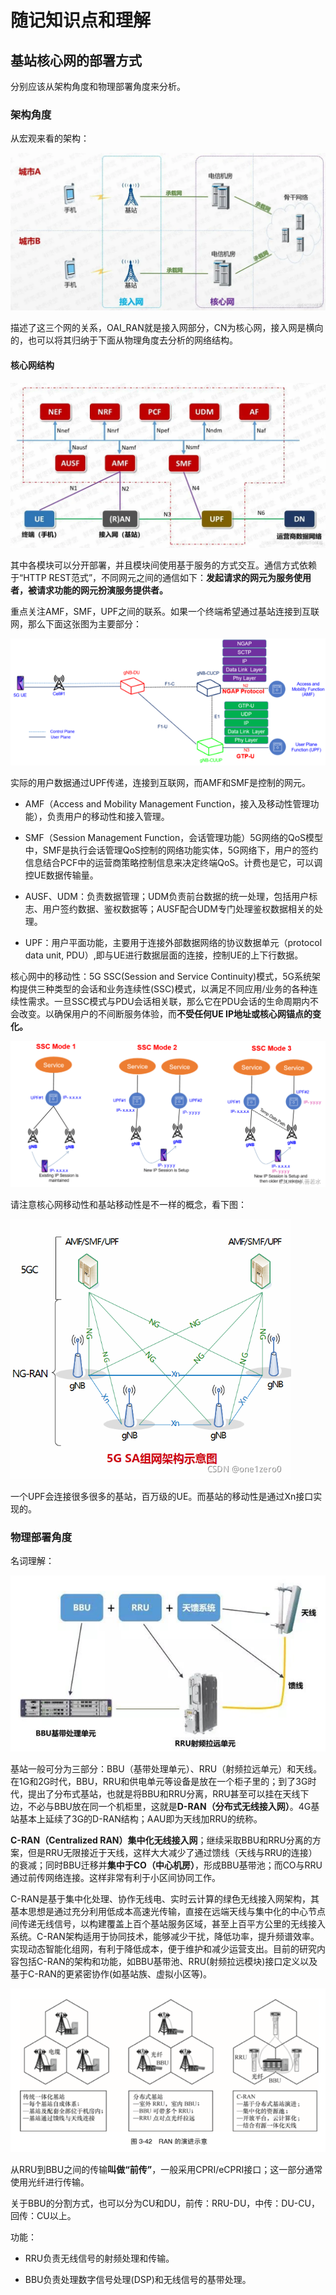 # 随记知识点和理解

## 基站核心网的部署方式
分别应该从架构角度和物理部署角度来分析。

### 架构角度
从宏观来看的架构：

![Alt text](image-16.png)

描述了这三个网的关系，OAI_RAN就是接入网部分，CN为核心网，接入网是横向的，也可以将其归纳于下面从物理角度去分析的网络结构。

#### 核心网结构
![Alt text](image-17.png)

其中各模块可以分开部署，并且模块间使用基于服务的方式交互。通信方式依赖于“HTTP REST范式”，不同网元之间的通信如下：**发起请求的网元为服务使用者，被请求功能的网元扮演服务提供者。**

重点关注AMF，SMF，UPF之间的联系。如果一个终端希望通过基站连接到互联网，那么下面这张图为主要部分：

![Alt text](image-18.png)

实际的用户数据通过UPF传递，连接到互联网，而AMF和SMF是控制的网元。

* AMF（Access and Mobility Management Function，接入及移动性管理功能），负责用户的移动性和接入管理。

* SMF（Session Management Function，会话管理功能）5G网络的QoS模型中，SMF是执行会话管理QoS控制的网络功能实体，5G网络下，用户的签约信息结合PCF中的运营商策略控制信息来决定终端QoS。计费也是它，可以调控UE数据传输量。

* AUSF、UDM：负责数据管理；UDM负责前台数据的统一处理，包括用户标志、用户签约数据、鉴权数据等；AUSF配合UDM专门处理鉴权数据相关的处理。
* UPF：用户平面功能，主要用于连接外部数据网络的协议数据单元（protocol data unit, PDU）,即与UE进行数据层面的连接，控制UE的上下行数据。

核心网中的移动性：5G SSC(Session and Service Continuity)模式，5G系统架构提供三种类型的会话和业务连续性(SSC)模式，以满足不同应用/业务的各种连续性需求。一旦SSC模式与PDU会话相关联，那么它在PDU会话的生命周期内不会改变。以确保用户的不间断服务体验，而**不受任何UE IP地址或核心网锚点的变化。**

![Alt text](image-19.png)

请注意核心网移动性和基站移动性是不一样的概念，看下图：

![Alt text](image-20.png)

一个UPF会连接很多很多的基站，百万级的UE。而基站的移动性是通过Xn接口实现的。



### 物理部署角度
名词理解：

![Alt text](image-14.png)

基站一般可分为三部分：BBU（基带处理单元）、RRU（射频拉远单元）和天线。在1G和2G时代，BBU，RRU和供电单元等设备是放在一个柜子里的；到了3G时代，提出了分布式基站，也就是将BBU和RRU分离，RRU甚至可以挂在天线下边，不必与BBU放在同一个机柜里，这就是**D-RAN（分布式无线接入网）**。4G基站基本上延续了3G的D-RAN结构；AAU即为天线加RRU的统称。

**C-RAN（Centralized RAN）集中化无线接入网**；继续采取BBU和RRU分离的方案，但是RRU无限接近于天线，这样大大减少了通过馈线（天线与RRU的连接）的衰减；同时BBU迁移并**集中于CO（中心机房）**，形成BBU基带池；而CO与RRU通过前传网络连接。这样非常有利于小区间协同工作。

C-RAN是基于集中化处理、协作无线电、实时云计算的绿色无线接入网架构，其基本思想是通过充分利用低成本高速光传输，直接在远端天线与集中化的中心节点间传递无线信号，以构建覆盖上百个基站服务区域，甚至上百平方公里的无线接入系统。C-RAN架构适用于协同技术，能够减少干扰，降低功率，提升频谱效率。实现动态智能化组网，有利于降低成本，便于维护和减少运营支出。目前的研究内容包括C-RAN的架构和功能，如BBU基带池、RRU(射频拉远模块)接口定义以及基于C-RAN的更紧密协作(如基站族、虚拟小区等)。

![Alt text](image-15.png)

从RRU到BBU之间的传输**叫做“前传”**，一般采用CPRI/eCPRI接口；这一部分通常使用光纤进行传输。

关于BBU的分割方式，也可以分为CU和DU，前传：RRU-DU，中传：DU-CU，回传：CU以上。

功能：

* RRU负责无线信号的射频处理和传输。

* BBU负责处理数字信号处理(DSP)和无线信号的基带处理。


